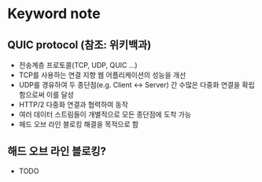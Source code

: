# Keyword note

## QUIC protocol (참조: 위키백과)
- 전송계층 프로토콜(TCP, UDP, QUIC ...)
- TCP를 사용하는 연결 지향 웹 어플리케이션의 성능을 개선
- UDP를 경유하여 두 종단점(e.g. Client <-> Server) 간 수많은 다중화 연결을 확립함으로써 이를 달성
- HTTP/2 다중화 연결과 협력하여 동작
- 여러 데이터 스트림들이 개별적으로 모든 종단점에 도착 가능
- 헤드 오브 라인 블로킹 해결을 목적으로 함

## 해드 오브 라인 블로킹?
- TODO
